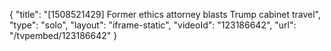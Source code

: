 {
    "title": "[1508521429] Former ethics attorney blasts Trump cabinet travel",
    "type": "solo",
    "layout": "iframe-static",
    "videoId": "123186642",
    "url": "\/tvpembed\/123186642"
}